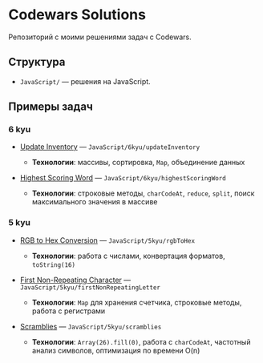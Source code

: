 # Codewars Solutions
Репозиторий с моими решениями задач с Codewars.

## Структура
- `JavaScript/` — решения на JavaScript.

## Примеры задач

### **6 kyu**
- [Update Inventory](https://www.codewars.com/kata/57a31ce7cf1fa5a1e1000227) — `JavaScript/6kyu/updateInventory`
  - **Технологии**: массивы, сортировка, `Map`, объединение данных

- [Highest Scoring Word](https://www.codewars.com/kata/57eb8fcdf670e99d9b000272) — `JavaScript/6kyu/highestScoringWord`
  - **Технологии**: строковые методы, `charCodeAt`, `reduce`, `split`, поиск максимального значения в массиве

### **5 kyu**
- [RGB to Hex Conversion](https://www.codewars.com/kata/513e08acc600c94f01000001) — `JavaScript/5kyu/rgbToHex`
  - **Технологии**: работа с числами, конвертация форматов, `toString(16)`
- [First Non-Repeating Character](https://www.codewars.com/kata/52bc74d4ac05d0945d00054e/) — `JavaScript/5kyu/firstNonRepeatingLetter`
  - **Технологии**: `Map` для хранения счетчика, строковые методы, работа с регистрами

- [Scramblies](https://www.codewars.com/kata/55c04b4cc56a697bb0000048) — `JavaScript/5kyu/scramblies`
  - **Технологии**: `Array(26).fill(0)`, работа с `charCodeAt`, частотный анализ символов, оптимизация по времени O(n)
